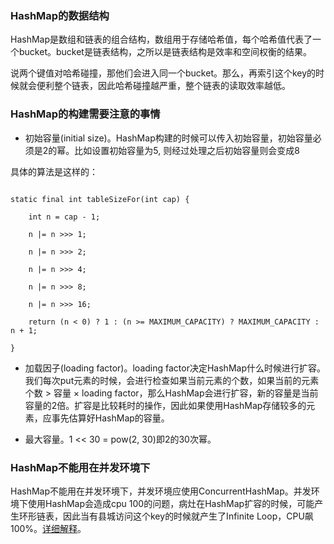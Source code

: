 ﻿### HashMap的数据结构

HashMap是数组和链表的组合结构，数组用于存储哈希值，每个哈希值代表了一个bucket。bucket是链表结构，之所以是链表结构是效率和空间权衡的结果。



说两个键值对哈希碰撞，那他们会进入同一个bucket。那么，再索引这个key的时候就会便利整个链表，因此哈希碰撞越严重，整个链表的读取效率越低。



### HashMap的构建需要注意的事情

- 初始容量(initial size)。HashMap构建的时候可以传入初始容量，初始容量必须是2的幂。比如设置初始容量为5, 则经过处理之后初始容量则会变成8

具体的算法是这样的：

```

static final int tableSizeFor(int cap) {

    int n = cap - 1;

    n |= n >>> 1;

    n |= n >>> 2;

    n |= n >>> 4;

    n |= n >>> 8;

    n |= n >>> 16;

    return (n < 0) ? 1 : (n >= MAXIMUM_CAPACITY) ? MAXIMUM_CAPACITY : n + 1;

}

```



- 加载因子(loading factor)。loading factor决定HashMap什么时候进行扩容。我们每次put元素的时候，会进行检查如果当前元素的个数，如果当前的元素个数 > 容量 × loading factor，那么HashMap会进行扩容，新的容量是当前容量的2倍。扩容是比较耗时的操作，因此如果使用HashMap存储较多的元素，应事先估算好HashMap的容量。



- 最大容量。1 << 30 = pow(2, 30)即2的30次幂。



### HashMap不能用在并发环境下

HashMap不能用在并发环境下，并发环境应使用ConcurrentHashMap。并发环境下使用HashMap会造成cpu 100的问题，病灶在HashMap扩容的时候，可能产生环形链表，因此当有县城访问这个key的时候就产生了Infinite Loop，CPU飙100%。[详细解释](http://coolshell.cn/articles/9606.html)。